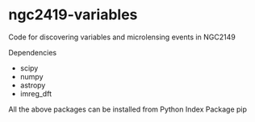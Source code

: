 # ngc2419-variables
Code for discovering variables and microlensing events in NGC2149

Dependencies
 + scipy
 + numpy
 + astropy
 + imreg_dft

All the above packages can be installed from Python Index Package pip
